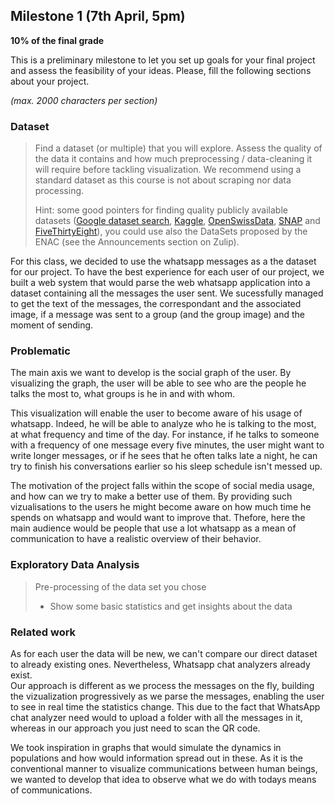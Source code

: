 ## Milestone 1 (7th April, 5pm)

**10% of the final grade**

This is a preliminary milestone to let you set up goals for your final project and assess the feasibility of your ideas.
Please, fill the following sections about your project.

*(max. 2000 characters per section)*

### Dataset

> Find a dataset (or multiple) that you will explore. Assess the quality of the data it contains and how much preprocessing / data-cleaning it will require before tackling visualization. We recommend using a standard dataset as this course is not about scraping nor data processing.
>
> Hint: some good pointers for finding quality publicly available datasets ([Google dataset search](https://datasetsearch.research.google.com/), [Kaggle](https://www.kaggle.com/datasets), [OpenSwissData](https://opendata.swiss/en/), [SNAP](https://snap.stanford.edu/data/) and [FiveThirtyEight](https://data.fivethirtyeight.com/)), you could use also the DataSets proposed by the ENAC (see the Announcements section on Zulip).

For this class, we decided to use the whatsapp messages as a the dataset for our project. To have the best experience for each user of our project, we built a web system that would parse the web whatsapp application into a dataset containing all the messages the user sent. We sucessfully managed to get the text of the messages, the correspondant and the associated image, if a message was sent to a group (and the group image) and the moment of sending.  

### Problematic

The main axis we want to develop is the social graph of the user. By visualizing the graph, the user will be able to see who are the people he talks the most to, what groups is he in and with whom.

This visualization will enable the user to become aware of his usage of whatsapp. Indeed, he will be able to analyze who he is talking to the most, at what frequency and time of the day. For instance, if he talks to someone with a frequency of one message every five minutes, the user might want to write longer messages, or if he sees that he often talks late a night, he can try to finish his conversations earlier so his sleep schedule isn't messed up.

The motivation of the project falls within the scope of social media usage, and how can we try to make a better use of them. By providing such vizualisations to the users he might become aware on how much time he spends on whatsapp and would want to improve that. Thefore, here the main audience would be people that use a lot whatsapp as a mean of communication to have a realistic overview of their behavior.



### Exploratory Data Analysis

> Pre-processing of the data set you chose
> - Show some basic statistics and get insights about the data

### Related work

As for each user the data will be new, we can't compare our direct dataset to already existing ones. Nevertheless, Whatsapp chat analyzers already exist.  
Our approach is different as we process the messages on the fly, building the vizualization progressively as we parse the messages, enabling the user to see in real time the statistics change. This due to the fact that WhatsApp chat analyzer need would to upload a folder with all the messages in it, whereas in our approach you just need to scan the QR code.

We took inspiration in graphs that would simulate the dynamics in populations and how would information spread out in these. As it is the conventional manner to visualize communications between human beings, we wanted to develop that idea to observe what we do with todays means of communications.  


